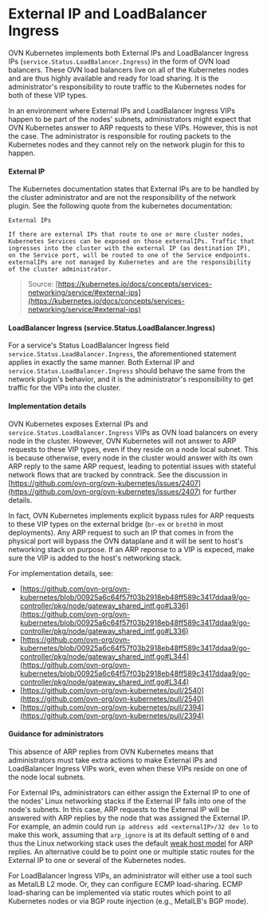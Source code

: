 # External IP and LoadBalancer Ingress

OVN Kubernetes implements both External IPs and LoadBalancer Ingress IPs (`service.Status.LoadBalancer.Ingress`) in the form of OVN load balancers. These OVN load balancers live on all of the Kubernetes nodes and are thus highly available and ready for load sharing. It is the administrator's responsibility to route traffic to the Kubernetes nodes for both of these VIP types. 

In an environment where External IPs and LoadBalancer Ingress VIPs happen to be part of the nodes' subnets, administrators might expect that OVN Kubernetes answer to ARP requests to these VIPs. However, this is not the case. The administrator is responsible for routing packets to the Kubernetes nodes and they cannot rely on the network plugin for this to happen.

#### External IP

The Kubernetes documentation states that External IPs are to be handled by the cluster administrator and are not the responsibility of the network plugin. See the following quote from the kubernetes documentation:
~~~
External IPs

If there are external IPs that route to one or more cluster nodes, Kubernetes Services can be exposed on those externalIPs. Traffic that ingresses into the cluster with the external IP (as destination IP), on the Service port, will be routed to one of the Service endpoints. externalIPs are not managed by Kubernetes and are the responsibility of the cluster administrator.
~~~
> Source: [https://kubernetes.io/docs/concepts/services-networking/service/#external-ips](https://kubernetes.io/docs/concepts/services-networking/service/#external-ips)

#### LoadBalancer Ingress (service.Status.LoadBalancer.Ingress)

For a service's Status LoadBalancer Ingress field `service.Status.LoadBalancer.Ingress`, the aforementioned statement applies in exactly the same manner. Both External IP and `service.Status.LoadBalancer.Ingress` should behave the same from the network plugin's behavior, and it is the administrator's responsibility to get traffic for the VIPs into the cluster. 

#### Implementation details

OVN Kubernetes exposes External IPs and `service.Status.LoadBalancer.Ingress` VIPs as OVN load balancers on every node in the cluster. However, OVN Kubernetes will not answer to ARP requests to these VIP types, even if they reside on a node local subnet. This is because otherwise, every node in the cluster would answer with its own ARP reply to the same ARP request, leading to potential issues with stateful network flows that are tracked by conntrack. See the discussion in [https://github.com/ovn-org/ovn-kubernetes/issues/2407](https://github.com/ovn-org/ovn-kubernetes/issues/2407) for further details.

In fact, OVN Kubernetes implements explicit bypass rules for ARP requests to these VIP types on the external bridge (`br-ex` or `breth0` in most deployments). Any ARP request to such an IP that comes in from the physical port will bypass the OVN dataplane and it will be sent to host's networking stack on purpose. If an ARP reponse to a VIP is expeced, make sure the VIP is added to the host's networking stack.

For implementation details, see: 
* [https://github.com/ovn-org/ovn-kubernetes/blob/00925a6c64f57f03b2918eb48ff589c3417ddaa9/go-controller/pkg/node/gateway_shared_intf.go#L336](https://github.com/ovn-org/ovn-kubernetes/blob/00925a6c64f57f03b2918eb48ff589c3417ddaa9/go-controller/pkg/node/gateway_shared_intf.go#L336)
* [https://github.com/ovn-org/ovn-kubernetes/blob/00925a6c64f57f03b2918eb48ff589c3417ddaa9/go-controller/pkg/node/gateway_shared_intf.go#L344](https://github.com/ovn-org/ovn-kubernetes/blob/00925a6c64f57f03b2918eb48ff589c3417ddaa9/go-controller/pkg/node/gateway_shared_intf.go#L344)
* [https://github.com/ovn-org/ovn-kubernetes/pull/2540](https://github.com/ovn-org/ovn-kubernetes/pull/2540)
* [https://github.com/ovn-org/ovn-kubernetes/pull/2394](https://github.com/ovn-org/ovn-kubernetes/pull/2394)

#### Guidance for administrators

This absence of ARP replies from OVN Kubernetes means that administrators must take extra actions to make External IPs and LoadBalancer Ingress VIPs work, even when these VIPs reside on one of the node local subnets.

For External IPs, administrators can either assign the External IP to one of the nodes' Linux networking stacks if the External IP falls into one of the node's subnets. In this case, ARP requests to the External IP will be answered with ARP replies by the node that was assigned the External IP. For example, an admin could run `ip address add <externalIP>/32 dev lo` to make this work, assuming that `arp_ignore` is at its default setting of `0` and thus the Linux networking stack uses the default [weak host model](https://en.wikipedia.org/wiki/Host_model) for ARP replies. An alternative could be to point one or multiple static routes for the External IP to one or several of the Kubernetes nodes. 

For LoadBalancer Ingress VIPs, an administrator will either use a tool such as MetalLB L2 mode. Or, they can configure ECMP load-sharing. ECMP load-sharing can be implemented via static routes which point to all Kubernetes nodes or via BGP route injection (e.g., MetalLB's BGP mode).
